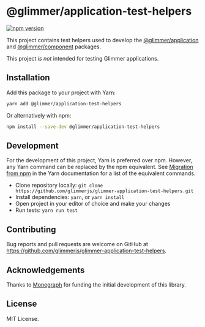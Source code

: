 # @glimmer/application-test-helpers

[![npm version](https://badge.fury.io/js/%40glimmer%2Fapplication-test-helpers.svg)](https://badge.fury.io/js/%40glimmer%2Fapplication-test-helpers)

This project contains test helpers used to develop the
[@glimmer/application](https://github.com/glimmerjs/glimmer-application) and
[@glimmer/component](https://github.com/glimmerjs/glimmer-component)
packages.

This project _is not_ intended for testing Glimmer applications.

## Installation

Add this package to your project with Yarn:

```bash
yarn add @glimmer/application-test-helpers
```

Or alternatively with npm:

```bash
npm install --save-dev @glimmer/application-test-helpers
```

## Development

For the development of this project, Yarn is preferred over npm. However, any Yarn command can be replaced by the npm equivalent.
See [Migration from npm](https://yarnpkg.com/lang/en/docs/migrating-from-npm/) in the Yarn documentation for a list of the equivalent commands.

* Clone repository locally: `git clone https://github.com/glimmerjs/glimmer-application-test-helpers.git`
* Install dependencies: `yarn`, or `yarn install`
* Open project in your editor of choice and make your changes
* Run tests: `yarn run test`

## Contributing

Bug reports and pull requests are welcome on GitHub at https://github.com/glimmerjs/glimmer-application-test-helpers.

## Acknowledgements

Thanks to [Monegraph](http://monegraph.com) for funding the initial development
of this library.

## License

MIT License.
